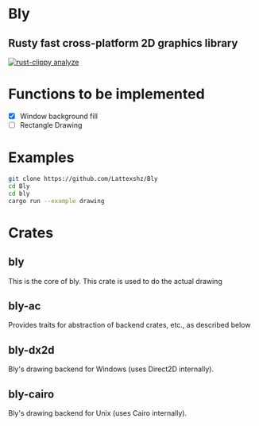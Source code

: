 # Bly
## Rusty fast cross-platform 2D graphics library
[![rust-clippy analyze](https://github.com/Lattexshz/Bly/actions/workflows/rust-clippy.yml/badge.svg)](https://github.com/Lattexshz/Bly/actions/workflows/rust-clippy.yml)

# Functions to be implemented

 - [X] Window background fill
 - [ ] Rectangle Drawing

# Examples
```bash
git clone https://github.com/Lattexshz/Bly
cd Bly
cd bly
cargo run --example drawing
```

# Crates

## bly
This is the core of bly. This crate is used to do the actual drawing

## bly-ac
Provides traits for abstraction of backend crates, etc., as described below

## bly-dx2d
Bly's drawing backend for Windows (uses Direct2D internally).

## bly-cairo
Bly's drawing backend for Unix (uses Cairo internally).